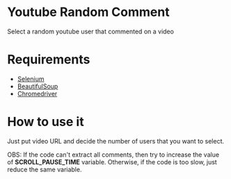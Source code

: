 # Youtube Random Comment
Select a random youtube user that commented on a video

# Requirements
* [Selenium](https://selenium-python.readthedocs.io/)
* [BeautifulSoup](https://www.crummy.com/software/BeautifulSoup/bs4/doc/)
* [Chromedriver](https://chromedriver.chromium.org/downloads)

# How to use it
Just put video URL and decide the number of users that you want to select. 

OBS: If the code can't extract all comments, then try to increase the value of **SCROLL_PAUSE_TIME** variable. Otherwise, if the code is too slow, just reduce the same variable. 
